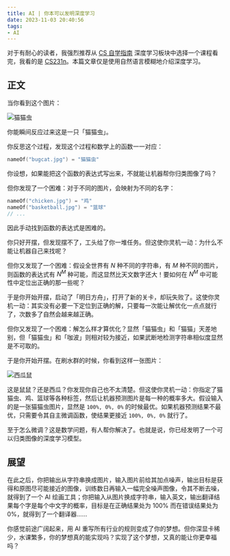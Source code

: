 ```yaml
---
title: AI | 你本可以发明深度学习
date: 2023-11-03 20:40:56
tags:
- AI
---
```


对于有耐心的读者，我强烈推荐从 [CS 自学指南](https://csdiy.wiki/%E6%B7%B1%E5%BA%A6%E5%AD%A6%E4%B9%A0/CS231/) 深度学习板块中选择一个课程看完，我看的是 [CS231n](http://cs231n.stanford.edu/)。本篇文章仅是使用自然语言模糊地介绍深度学习。

## 正文

当你看到这个图片：

![猫猫虫](bugcat.jpg)

你能瞬间反应过来这是一只「猫猫虫」。

你反思这个过程，发现这个过程和数学上的函数一一对应：

```cpp
nameOf("bugcat.jpg") = "猫猫虫"
```

你设想，如果能把这个函数的表达式写出来，不就能让机器帮你归类图像了吗？

但你发现了一个困难：对于不同的图片，会映射为不同的名字：

```cpp
nameOf("chicken.jpg") = "鸡"
nameOf("basketball.jpg") = "篮球"
// ...
```

因此手动找到函数的表达式是困难的。

你只好开摆，但发现摆不了，工头给了你一堆任务。但这使你灵机一动：为什么不能让机器自己来找呢？

但你又发现了一个困难：假设全世界有 $N$ 种不同的字符串，有 $M$ 种不同的图片，则函数的表达式有 $N^M$ 种可能，而这显然比天文数字还大！要如何在 $N^M$ 中可能性中定位出正确的那一些呢？

于是你开始开摆，启动了「明日方舟」，打开了新的关卡，却玩失败了。这使你灵机一动：其实没有必要一下定位到正确的解，只要每一次能让解优化一点点就行了，次数多了自然会越来越正确。

但你又发现了一个困难：解怎么样才算优化？显然「猫猫虫」和「猫猫」天差地别，但「猫猫虫」和「咖波」则相对较为接近，如果武断地检测字符串相似度显然是不可取的。

于是你开始开摆。在刷水群的时候，你看到这样一张图片：

![西瓜鼠](mice.jpg)

这是鼠鼠？还是西瓜？你发现你自己也不太清楚。但这使你灵机一动：你指定了猫猫虫、鸡、篮球等各种标签，然后让机器预测图片是每一种的概率多大。假设输入的是一张猫猫虫图片，显然是 `100%, 0%, 0%` 的时候最优。如果机器预测结果不最优，只需要令其自主微调函数，使结果更接近 `100%, 0%, 0%` 就行了。

至于怎么微调？这是数学问题，有人帮你解决了。也就是说，你已经发明了一个可以归类图像的深度学习模型。

## 展望

在此之后，你把输出从字符串换成图片，输入图片前给其加点噪声，输出目标是获得和原图尽可能接近的图像，训练数日再输入一幅完全噪声图像，令其不断去噪，就得到了一个 AI 绘画工具；你把输入从图片换成字符串，输入英文，输出翻译结果每个字是每个中文字的概率，目标是在正确结果处为 100% 而在错误结果处为 0%，就得到了一个翻译器……

你感觉前途广阔起来，用 AI 重写所有行业的规则变成了你的梦想。但你深显卡稀少，水课繁多，你的梦想真的能实现吗？实现了这个梦想，又真的能让你更幸福吗？
